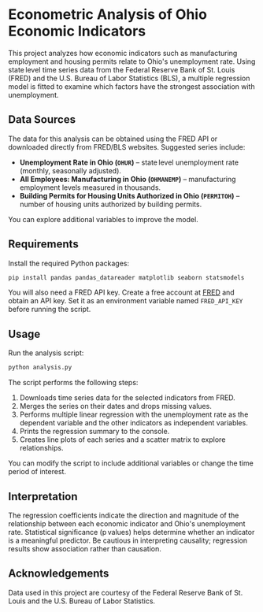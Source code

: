 # Econometric Analysis of Ohio Economic Indicators

This project analyzes how economic indicators such as manufacturing employment and housing permits relate to Ohio's unemployment rate.  Using state level time series data from the Federal Reserve Bank of St. Louis (FRED) and the U.S. Bureau of Labor Statistics (BLS), a multiple regression model is fitted to examine which factors have the strongest association with unemployment.

## Data Sources

The data for this analysis can be obtained using the FRED API or downloaded directly from FRED/BLS websites.  Suggested series include:

- **Unemployment Rate in Ohio (`OHUR`)** – state level unemployment rate (monthly, seasonally adjusted).
- **All Employees: Manufacturing in Ohio (`OHMANEMP`)** – manufacturing employment levels measured in thousands.
- **Building Permits for Housing Units Authorized in Ohio (`PERMITOH`)** – number of housing units authorized by building permits.

You can explore additional variables to improve the model.

## Requirements

Install the required Python packages:

```bash
pip install pandas pandas_datareader matplotlib seaborn statsmodels
```

You will also need a FRED API key.  Create a free account at [FRED](https://fred.stlouisfed.org/) and obtain an API key.  Set it as an environment variable named `FRED_API_KEY` before running the script.

## Usage

Run the analysis script:

```bash
python analysis.py
```

The script performs the following steps:

1. Downloads time series data for the selected indicators from FRED.
2. Merges the series on their dates and drops missing values.
3. Performs multiple linear regression with the unemployment rate as the dependent variable and the other indicators as independent variables.
4. Prints the regression summary to the console.
5. Creates line plots of each series and a scatter matrix to explore relationships.

You can modify the script to include additional variables or change the time period of interest.

## Interpretation

The regression coefficients indicate the direction and magnitude of the relationship between each economic indicator and Ohio's unemployment rate.  Statistical significance (p values) helps determine whether an indicator is a meaningful predictor.  Be cautious in interpreting causality; regression results show association rather than causation.

## Acknowledgements

Data used in this project are courtesy of the Federal Reserve Bank of St. Louis and the U.S. Bureau of Labor Statistics.
